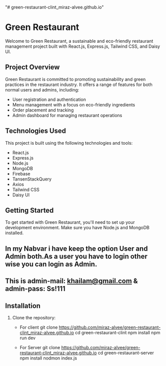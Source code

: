 "# green-restaurant-clint_miraz-alvee.github.io" 

# Green Restaurant

Welcome to Green Restaurant, a sustainable and eco-friendly restaurant management project built with React.js, Express.js, Tailwind CSS, and Daisy UI.

## Project Overview

Green Restaurant is committed to promoting sustainability and green practices in the restaurant industry. It offers a range of features for both normal users and admins, including:

- User registration and authentication
- Menu management with a focus on eco-friendly ingredients
- Order placement and tracking
- Admin dashboard for managing restaurant operations

## Technologies Used

This project is built using the following technologies and tools:

- React.js
- Express.js
- Node.js
- MongoDB
- Firebase
- TansenStackQuery
- Axios
- Tailwind CSS
- Daisy UI

## Getting Started

To get started with Green Restaurant, you'll need to set up your development environment. Make sure you have Node.js and MongoDB installed.

## In my Nabvar i have keep the option User and Admin both.As a user you have to login other wise you can login as Admin.
## This is admin-mail: khailam@gmail.com & admin-pass: Ss!111

## Installation

1. Clone the repository:
   - For client
   git clone https://github.com/miraz-alvee/green-restaurant-clint_miraz-alvee.github.io
   cd green-restaurant-clint
   npm install
   npm run dev

   - For Server
   git clone https://github.com/miraz-alvee/green-restaurant-clint_miraz-alvee.github.io
   cd green-restaurant-server
   npm install
   nodmon index.js



